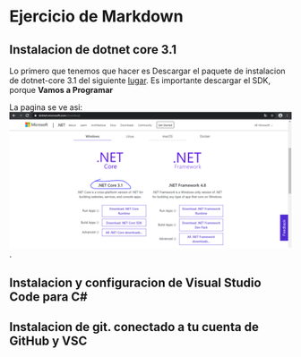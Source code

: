
# Ejercicio de Markdown

## Instalacion de dotnet core 3.1
Lo primero que tenemos que hacer
es Descargar el paquete de instalacion de dotnet-core 3.1 del siguiente
[lugar](https://dotnet.microsoft.com/download).
Es importante descargar el SDK, porque **Vamos a Programar**

La pagina se ve asi:
![Imagen de la pagina de dotnet-core 3.0](https://github.com/BrayanLuevano/POO-Enero-Junio-2020/blob/master/Setup/img/dotnet-core%203.1.PNG).

## Instalacion y configuracion de Visual Studio Code para C#


## Instalacion de git. conectado a tu cuenta de GitHub y VSC
